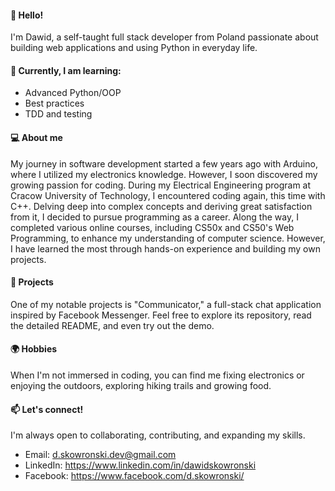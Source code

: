 #### 👋 Hello! 
I'm Dawid, a self-taught full stack developer from Poland passionate about building web applications and using Python in everyday life.

#### 🌱 Currently, I am learning:
- Advanced Python/OOP
- Best practices
- TDD and testing

#### 💻 About me
My journey in software development started a few years ago with Arduino, where I utilized my electronics knowledge. However, I soon discovered my growing passion for coding. During my Electrical Engineering program at Cracow University of Technology, I encountered coding again, this time with C++. Delving deep into complex concepts and deriving great satisfaction from it, I decided to pursue programming as a career. 
Along the way, I completed various online courses, including CS50x and CS50's Web Programming, to enhance my understanding of computer science. However, I have learned the most through hands-on experience and building my own projects.

#### 🚀 Projects
One of my notable projects is "Communicator," a full-stack chat application inspired by Facebook Messenger. Feel free to explore its repository, read the detailed README, and even try out the demo.

#### 🌍 Hobbies
When I'm not immersed in coding, you can find me fixing electronics or enjoying the outdoors, exploring hiking trails and growing food.

#### 📫 Let's connect! 
I'm always open to collaborating, contributing, and expanding my skills. 
- Email: d.skowronski.dev@gmail.com
- LinkedIn: https://www.linkedin.com/in/dawidskowronski
- Facebook: https://www.facebook.com/d.skowronski/

